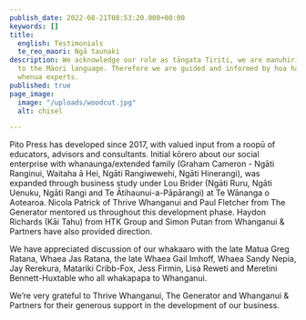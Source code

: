 ```yaml
---
publish_date: 2022-08-21T08:53:20.000+00:00
keywords: []
title:
  english: Testimonials
  te_reo_maori: Ngā taunaki
description: We acknowledge our role as tāngata Tiriti, we are manuhiri with no birthright
  to the Māori language. Therefore we are guided and informed by hoa haere and tāngata
  whenua experts.
published: true
page_image:
  image: "/uploads/woodcut.jpg"
  alt: chisel

---
```

Pito Press has developed since 2017, with valued input from a roopū of educators, advisors and consultants. Initial kōrero about our social enterprise with whanaunga/extended family (Graham Cameron - Ngāti Ranginui, Waitaha ā Hei, Ngāti Rangiwewehi, Ngāti Hinerangi), was expanded through business study under Lou Brider (Ngāti Ruru, Ngāti Uenuku, Ngāti Rangi and Te Ātihaunui-a-Pāpārangi) at Te Wānanga o Aotearoa. Nicola Patrick of Thrive Whanganui and Paul Fletcher from The Generator mentored us throughout this development phase. Haydon Richards (Kāi Tahu) from HTK Group and Simon Putan from Whanganui & Partners have also provided direction.

We have appreciated discussion of our whakaaro with the late Matua Greg Ratana, Whaea Jas Ratana, the late Whaea Gail Imhoff, Whaea Sandy Nepia, Jay Rerekura, Matariki Cribb-Fox, Jess Firmin, Lisa Reweti and Meretini Bennett-Huxtable who all whakapapa to Whanganui.

We’re very grateful to Thrive Whanganui, The Generator and Whanganui & Partners for their generous support in the development of our business.